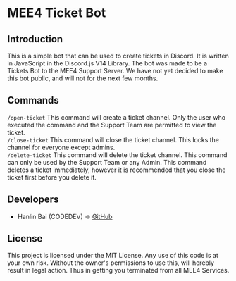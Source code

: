 # MEE4 Ticket Bot
## Introduction
This is a simple bot that can be used to create tickets in Discord. It is written in JavaScript in the Discord.js V14 Library. The bot was made to be a Tickets Bot to the
MEE4 Support Server. We have not yet decided to make this bot public, and will not for the next few months.
## Commands
`/open-ticket`
This command will create a ticket channel. Only the user who executed the command and the Support Team are permitted to view the ticket.
<br>
`/close-ticket`
This command will close the ticket channel. This locks the channel for everyone except admins.
<br>
`/delete-ticket`
This command will delete the ticket channel. This command can only be used by the Support Team or any Admin. This command deletes a ticket immediately, however it is recommended that you close the ticket first before you delete it.
## Developers
- Hanlin Bai (CODEDEV) -> [GitHub](https://github.com/Central3465)
## License
This project is licensed under the MIT License. Any use of this code is at your own risk. Without the owner's permissions to use this, will herebly result in legal action. Thus in getting you terminated from all MEE4 Services. 
